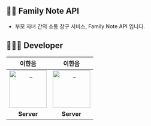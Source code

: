 ## 👋🏻 Family Note API
- 부모 자녀 간의 소통 창구 서비스, Family Note API 입니다.

<!-- TODO : SYSTEM ARCHITECTURE DIAGRAM -->

<!-- TODO : APPLICATION ARCHITECTURE DIAGRAM -->

<!-- TODO : ENTITY-RELATION DIAGRAM -->

## 👨🏻‍💻 Developer
<div align=center>

| 이한음 | 이한음 |
|:---:|:---:|
|  <a href="https://github.com/LeeHanEum"> <img src="https://avatars.githubusercontent.com/u/103233513?v=4" width=100px alt="_"/> </a> | <a href="https://github.com/mingmingmon"> <img src="https://avatars.githubusercontent.com/u/96719969?v=4" width=100px alt="_"/> </a> |
| **Server** | **Server** |

</div>